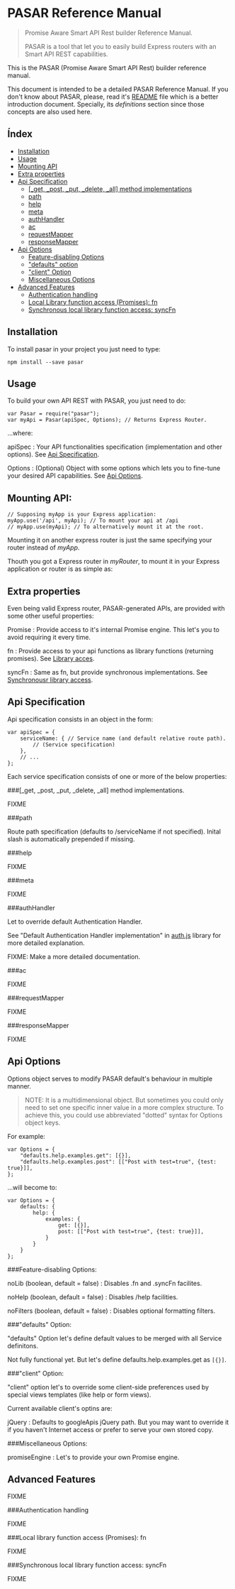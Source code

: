 PASAR Reference Manual
======================

> Promise Aware Smart API Rest builder Reference Manual.
> 
> PASAR is a tool that let you to easily build Express routers with an Smart
> API REST capabilities.

This is the PASAR (Promise Aware Smart API Rest) builder reference manual.

This document is intended to be a detailed PASAR Reference Manual.  If you
don't know about PASAR, please, read it's [README](../README.md) file which is
a better introduction document. Specially, its *definitions* section since
those concepts are also used here.


<a name="index"></a>Índex
-------------------------

  * [Installation](#installation)
  * [Usage](#usage)
  * [Mounting API](#mounting)
  * [Extra properties](#properties)
  * [Api Specification](#apiSpec)
    - [[\_get, \_post, \_put, \_delete, \_all] method implementations](#spcMethods)
    - [path](#spcPath)
    - [help](#spcHelp)
    - [meta](#spcMeta)
    - [authHandler](#spcAuthHandler)
    - [ac](#spcAc)
    - [requestMapper](#spcRequestMapper)
    - [responseMapper](#spcResponseMapper)
  * [Api Options](#apiOptions)
    - [Feature-disabling Options](#optDisabling)
    - ["defaults" option](#optDefaults)
    - ["client" Option](#optClient)
    - [Miscellaneous Options](#optMisc)
  * [Advanced Features](#advFeatures)
    - [Authentication handling](#advAuthHandling)
    - [Local Library function access (Promises): fn](#advFn)
    - [Synchronous local library function access: syncFn](#advSyncFn)



<a name="installation"></a>Installation
---------------------------------------

To install pasar in your project you just need to type:

    npm install --save pasar

<a name="usage"></a>Usage
-------------------------

To build your own API REST with PASAR, you just need to do:

    var Pasar = require("pasar");
    var myApi = Pasar(apiSpec, Options); // Returns Express Router.

...where:

apiSpec
: Your API functionalities specification (implementation and other options). See [Api Specification](#apiSpec).

Options
: (Optional) Object with some options which lets you to fine-tune your desired API capabilities. See [Api Options](#apiOptions).


<a name="mounting"></a>Mounting API:
------------------------------------

    // Supposing myApp is your Express application:
    myApp.use('/api', myApi); // To mount your api at /api
    // myApp.use(myApi); // To alternatively mount it at the root.

Mounting it on another express router is just the same specifying your router instead of *myApp*.



Thouth you got a Express router in *myRouter*, to mount it in your Express application or router is as simple as:


<a name="properties"></a>Extra properties
-----------------------------------------

Even being valid Express router, PASAR-generated APIs, are provided with some other useful properties:

Promise
: Provide access to it's internal Promise engine. This let's you to avoid requiring it every time.

fn
: Provide access to your api functions as library functions (returning promises). See [Library acces](#advFn).

syncFn
: Same as fn, but provide synchronous implementations. See [Synchronousr library access](#advSyncFn).




<a name="apiSpec"></a>Api Specification
---------------------------------------

Api specification consists in an object in the form:

    var apiSpec = {
        serviceName: { // Service name (and default relative route path).
            // (Service specification)
        },
        // ...
    };


Each service specification consists of one or more of the below properties:

###<a name="spcMethods"></a>[\_get, \_post, \_put, \_delete, \_all] method implementations.

FIXME


###<a name="spcPath"></a>path

Route path specification (defaults to /serviceName if not specified). Inital slash is automatically prepended if missing.


###<a name="spcHelp"></a>help

FIXME


###<a name="spcMeta"></a>meta

FIXME



###<a name="spcAuthHandler"></a>authHandler

Let to override default Authentication Handler.

See "Default Authentication Handler implementation" in [auth.js](../lib/auth.js) library for more detailed explanation.

FIXME: Make a more detailed documentation.


###<a name="spcAc"></a>ac

FIXME


###<a name="spcRequestMapper"></a>requestMapper

FIXME


###<a name="spcResponseMapper"></a>responseMapper

FIXME



<a name="apiOptions"></a>Api Options
------------------------------------

Options object serves to modify PASAR default's behaviour in multiple manner.

> NOTE: It is a multidimensional object. But sometimes you could only need to set
> one specific inner value in a more complex structure. To achieve this, you
> could use abbreviated "dotted" syntax for Options object keys.


For example:

    var Options = {
        "defaults.help.examples.get": [{}],
        "defaults.help.examples.post": [["Post with test=true", {test: true}]],
    };

...will become to:

    var Options = {
        defaults: {
            help: {
                examples: {
                    get: [{}],
                    post: [["Post with test=true", {test: true}]],
                }
            }
        }
    };


###<a name="optDisabling"></a>Feature-disabling Options:

noLib (boolean, default = false)
: Disables .fn and .syncFn facilites.

noHelp (boolean, default = false)
: Disables /help facilities.

noFilters (boolean, default = false)
: Disables optional formatting filters.


###<a name="optDefaults"></a>"defaults" Option:

"defaults" Option let's define default values to be merged with all Service definitons.

Not fully functional yet. But let's define defaults.help.examples.get as ``[{}]``.


###<a name="optClient"></a>"client" Option:

"client" option let's to override some client-side preferences used by special views templates (like help or form views).

Current available client's optins are:

jQuery
: Defaults to googleApis jQuery path. But you may want to override it if you haven't Internet access or prefer to serve your own stored copy.


###<a name="optMisc"></a>Miscellaneous Options:

promiseEngine
: Let's to provide your own Promise engine.


<a name="advFeatures"></a>Advanced Features
-------------------------------------------

FIXME


###<a name="advAuthHandling"></a>Authentication handling

FIXME


###<a name="advFn"></a>Local library function access (Promises): fn

FIXME


###<a name="advSyncFn"></a>Synchronous local library function access: syncFn

FIXME



